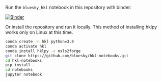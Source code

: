 Run the `bluesky_hkl` notebook in this repository with binder:

[![Binder](https://mybinder.org/badge_logo.svg)](https://mybinder.org/v2/gh/bluesky/hkl-notebooks/main)

Or install the repository and run it locally. This method of installing hklpy works only on Linux at this time.
```bash
conda create -n hkl python=3.8
conda activate hkl
conda install hklpy -c nsls2forge
git clone https://github.com/bluesky/hkl-notebooks.git
cd hkl-notebooks
pip install .
cd notebooks
jupyter notebook
```
